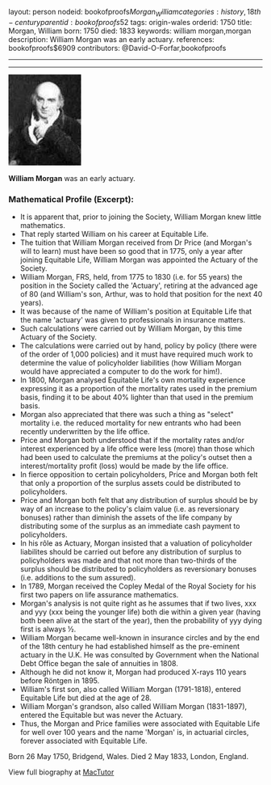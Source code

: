 layout: person
nodeid: bookofproofs$Morgan_William
categories: history,18th-century
parentid: bookofproofs$52
tags: origin-wales
orderid: 1750
title: Morgan, William
born: 1750
died: 1833
keywords: william morgan,morgan
description: William Morgan was an early actuary.
references: bookofproofs$6909
contributors: @David-O-Forfar,bookofproofs

---



---

![Morgan_William.jpg](https://github.com/bookofproofs/bookofproofs.github.io/blob/main/_sources/_assets/images/portraits/Morgan_William.jpg?raw=true)

**William Morgan** was an early actuary.

### Mathematical Profile (Excerpt):
* It is apparent that, prior to joining the Society, William Morgan knew little mathematics.
* That reply started William on his career at Equitable Life.
* The tuition that William Morgan received from Dr Price (and Morgan's will to learn) must have been so good that in 1775, only a year after joining Equitable Life, William Morgan was appointed the Actuary of the Society.
* William Morgan, FRS, held, from 1775 to 1830 (i.e. for 55 years) the position in the Society called the 'Actuary', retiring at the advanced age of 80 (and William's son, Arthur, was to hold that position for the next 40 years).
* It was because of the name of William's position at Equitable Life that the name 'actuary' was given to professionals in insurance matters.
* Such calculations were carried out by William Morgan, by this time Actuary of the Society.
* The calculations were carried out by hand, policy by policy (there were of the order of 1,000 policies) and it must have required much work to determine the value of policyholder liabilities (how William Morgan would have appreciated a computer to do the work for him!).
* In 1800, Morgan analysed Equitable Life's own mortality experience expressing it as a proportion of the mortality rates used in the premium basis, finding it to be about 40% lighter than that used in the premium basis.
* Morgan also appreciated that there was such a thing as "select" mortality i.e. the reduced mortality for new entrants who had been recently underwritten by the life office.
* Price and Morgan both understood that if the mortality rates and/or interest experienced by a life office were less (more) than those which had been used to calculate the premiums at the policy's outset then a interest/mortality profit (loss) would be made by the life office.
* In fierce opposition to certain policyholders, Price and Morgan both felt that only a proportion of the surplus assets could be distributed to policyholders.
* Price and Morgan both felt that any distribution of surplus should be by way of an increase to the policy's claim value (i.e. as reversionary bonuses) rather than diminish the assets of the life company by distributing some of the surplus as an immediate cash payment to policyholders.
* In his rôle as Actuary, Morgan insisted that a valuation of policyholder liabilites should be carried out before any distribution of surplus to policyholders was made and that not more than two-thirds of the surplus should be distributed to policyholders as reversionary bonuses (i.e. additions to the sum assured).
* In 1789, Morgan received the Copley Medal of the Royal Society for his first two papers on life assurance mathematics.
* Morgan's analysis is not quite right as he assumes that if two lives, xxx and yyy (xxx being the younger life) both die within a given year (having both been alive at the start of the year), then the probability of yyy dying first is always ½.
* William Morgan became well-known in insurance circles and by the end of the 18th  century he had established himself as the pre-eminent actuary in the U.K. He was consulted by Government when the National Debt Office began the sale of annuities in 1808.
* Although he did not know it, Morgan had produced X-rays 110 years before Röntgen in 1895.
* William's first son, also called William Morgan (1791-1818), entered Equitable Life but died at the age of 28.
* William Morgan's grandson, also called William Morgan (1831-1897), entered the Equitable but was never the Actuary.
* Thus, the Morgan and Price families were associated with Equitable Life for well over 100 years and the name 'Morgan' is, in actuarial circles, forever associated with Equitable Life.

Born 26 May 1750, Bridgend, Wales. Died 2 May 1833, London, England.

View full biography at [MacTutor](https://mathshistory.st-andrews.ac.uk/Biographies/Morgan_William/)
